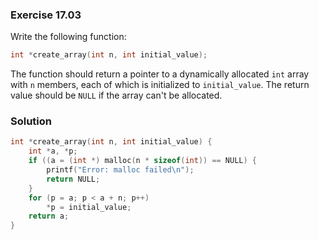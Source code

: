 ### Exercise 17.03

Write the following function:

```c
int *create_array(int n, int initial_value);
```

The function should return a pointer to a dynamically allocated `int` array with
`n` members, each of which is initialized to `initial_value`. The return value
should be `NULL` if the array can't be allocated.

### Solution

```c
int *create_array(int n, int initial_value) {
    int *a, *p;
    if ((a = (int *) malloc(n * sizeof(int)) == NULL) {
        printf("Error: malloc failed\n");
        return NULL;
    }
    for (p = a; p < a + n; p++)
        *p = initial_value;
    return a;
}
```
